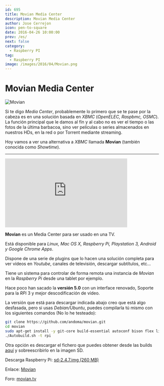 ```yaml
---
id: 695
title: Movian Media Center
description: Movian Media Center
author: Jose Cerrejon
icon: pen-to-square
date: 2016-04-26 10:00:00
prev: /es/
next: false
category:
  - Raspberry PI
tag:
  - Raspberry PI
image: /images/2016/04/Movian.png
---
```


# Movian Media Center

![Movian](/images/2016/04/Movian.png)

Si te digo *Media Center*, probablemente lo primero que se te pase por la cabeza es en una solución basada en *XBMC* (*OpenELEC, Raspbmc, OSMC*). La función principal que le damos al fín y al cabo no es ver el tiempo o las fotos de la última barbacoa, sino ver películas o series almacenados en nuestros HDs, en la red o por Torrent mediante streaming.

Hoy vamos a ver una alternativa a *XBMC* llamada **Movian** (también conocida como *Showtime*).

- - -
<iframe width="400" height="225" src="https://www.youtube.com/embed/_pkqhe66Zqk?rel=0&amp;showinfo=0" frameborder="0" allowfullscreen></iframe>

**Movian** es un Media Center para ser usado en una TV.

Está disponible para *Linux, Mac OS X, Raspberry Pi, Playstation 3, Android y Google Chrome Apps*.

Dispone de una serie de plugins que lo hacen una solución completa para ver vídeos en *Youtube*, canales de televisión, descargar subtítulos, etc...

Tiene un sistema para controlar de forma remota una instancia de *Movian* en la *Raspberry Pi* desde una tablet por ejemplo. 

Hace poco han sacado la **versión 5.0** con un interface renovado, Soporte para la *RPi* 3 y mejor descodificación de vídeo.

La versión que está para descargar indicada abajo creo que está algo desfasada, pero si usas *Debian/Ubuntu*, puedes compilarla tú mismo con los siguientes comandos (No lo he testeado):

```bash
git clone https://github.com/andoma/movian.git
cd movian
sudo apt-get install -y git-core build-essential autoconf bison flex libelf-dev libtool pkg-config texinfo libncurses5-dev libz-dev python-dev libssl-dev libgmp3-dev ccache zip squashfs-tools
./Autobuild.sh -t rpi
```

Otra opción es descargar el fichero que puedes obtener desde las builds [aquí](https://movian.tv/builds/movian) y sobreescribirlo en la imagen SD.

Descarga Raspberry Pi: [sd-2.4.7.img (260 MB)](https://movian.tv/downloads/stos)

Enlace: [Movian](https://movian.tv/)

Foro: [movian.tv](https://movian.tv/projects/movian/boards)